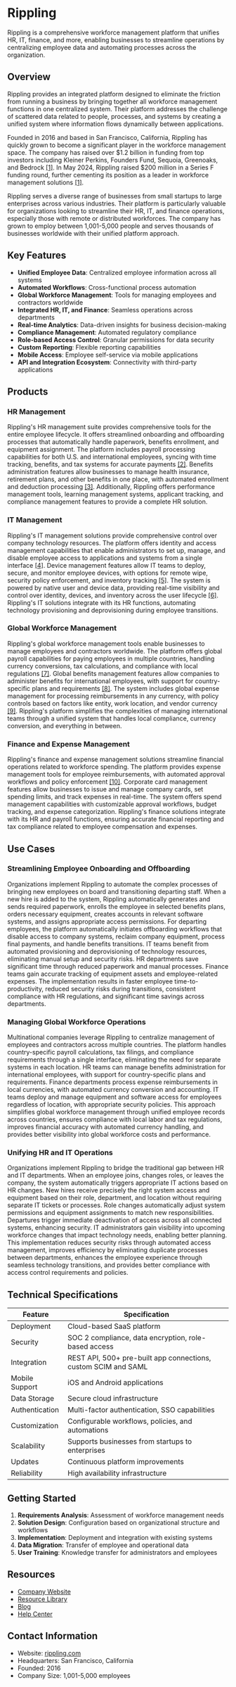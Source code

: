 # Rippling

Rippling is a comprehensive workforce management platform that unifies HR, IT, finance, and more, enabling businesses to streamline operations by centralizing employee data and automating processes across the organization.

## Overview

Rippling provides an integrated platform designed to eliminate the friction from running a business by bringing together all workforce management functions in one centralized system. Their platform addresses the challenge of scattered data related to people, processes, and systems by creating a unified system where information flows dynamically between applications.

Founded in 2016 and based in San Francisco, California, Rippling has quickly grown to become a significant player in the workforce management space. The company has raised over $1.2 billion in funding from top investors including Kleiner Perkins, Founders Fund, Sequoia, Greenoaks, and Bedrock [[1]](https://www.linkedin.com/company/rippling). In May 2024, Rippling raised $200 million in a Series F funding round, further cementing its position as a leader in workforce management solutions [[1]](https://www.linkedin.com/company/rippling).

Rippling serves a diverse range of businesses from small startups to large enterprises across various industries. Their platform is particularly valuable for organizations looking to streamline their HR, IT, and finance operations, especially those with remote or distributed workforces. The company has grown to employ between 1,001-5,000 people and serves thousands of businesses worldwide with their unified platform approach.

## Key Features

- **Unified Employee Data**: Centralized employee information across all systems
- **Automated Workflows**: Cross-functional process automation
- **Global Workforce Management**: Tools for managing employees and contractors worldwide
- **Integrated HR, IT, and Finance**: Seamless operations across departments
- **Real-time Analytics**: Data-driven insights for business decision-making
- **Compliance Management**: Automated regulatory compliance
- **Role-based Access Control**: Granular permissions for data security
- **Custom Reporting**: Flexible reporting capabilities
- **Mobile Access**: Employee self-service via mobile applications
- **API and Integration Ecosystem**: Connectivity with third-party applications

## Products

### HR Management

Rippling's HR management suite provides comprehensive tools for the entire employee lifecycle. It offers streamlined onboarding and offboarding processes that automatically handle paperwork, benefits enrollment, and equipment assignment. The platform includes payroll processing capabilities for both U.S. and international employees, syncing with time tracking, benefits, and tax systems for accurate payments [[2]](https://www.rippling.com/payroll). Benefits administration features allow businesses to manage health insurance, retirement plans, and other benefits in one place, with automated enrollment and deduction processing [[3]](https://www.rippling.com/benefits). Additionally, Rippling offers performance management tools, learning management systems, applicant tracking, and compliance management features to provide a complete HR solution.

### IT Management

Rippling's IT management solutions provide comprehensive control over company technology resources. The platform offers identity and access management capabilities that enable administrators to set up, manage, and disable employee access to applications and systems from a single interface [[4]](https://www.rippling.com/identity-access-management). Device management features allow IT teams to deploy, secure, and monitor employee devices, with options for remote wipe, security policy enforcement, and inventory tracking [[5]](https://www.rippling.com/device-management). The system is powered by native user and device data, providing real-time visibility and control over identity, devices, and inventory across the user lifecycle [[6]](https://www.rippling.com/en-GB/rippling-it). Rippling's IT solutions integrate with its HR functions, automating technology provisioning and deprovisioning during employee transitions.

### Global Workforce Management

Rippling's global workforce management tools enable businesses to manage employees and contractors worldwide. The platform offers global payroll capabilities for paying employees in multiple countries, handling currency conversions, tax calculations, and compliance with local regulations [[7]](https://www.rippling.com/global-payroll-and-hiring). Global benefits management features allow companies to administer benefits for international employees, with support for country-specific plans and requirements [[8]](https://www.rippling.com/global-benefit-solution). The system includes global expense management for processing reimbursements in any currency, with policy controls based on factors like entity, work location, and vendor currency [[9]](https://www.rippling.com/global-spend). Rippling's platform simplifies the complexities of managing international teams through a unified system that handles local compliance, currency conversion, and everything in between.

### Finance and Expense Management

Rippling's finance and expense management solutions streamline financial operations related to workforce spending. The platform provides expense management tools for employee reimbursements, with automated approval workflows and policy enforcement [[10]](https://www.rippling.com/expense-management). Corporate card management features allow businesses to issue and manage company cards, set spending limits, and track expenses in real-time. The system offers spend management capabilities with customizable approval workflows, budget tracking, and expense categorization. Rippling's finance solutions integrate with its HR and payroll functions, ensuring accurate financial reporting and tax compliance related to employee compensation and expenses.

## Use Cases

### Streamlining Employee Onboarding and Offboarding

Organizations implement Rippling to automate the complex processes of bringing new employees on board and transitioning departing staff. When a new hire is added to the system, Rippling automatically generates and sends required paperwork, enrolls the employee in selected benefits plans, orders necessary equipment, creates accounts in relevant software systems, and assigns appropriate access permissions. For departing employees, the platform automatically initiates offboarding workflows that disable access to company systems, reclaim company equipment, process final payments, and handle benefits transitions. IT teams benefit from automated provisioning and deprovisioning of technology resources, eliminating manual setup and security risks. HR departments save significant time through reduced paperwork and manual processes. Finance teams gain accurate tracking of equipment assets and employee-related expenses. The implementation results in faster employee time-to-productivity, reduced security risks during transitions, consistent compliance with HR regulations, and significant time savings across departments.

### Managing Global Workforce Operations

Multinational companies leverage Rippling to centralize management of employees and contractors across multiple countries. The platform handles country-specific payroll calculations, tax filings, and compliance requirements through a single interface, eliminating the need for separate systems in each location. HR teams can manage benefits administration for international employees, with support for country-specific plans and requirements. Finance departments process expense reimbursements in local currencies, with automated currency conversion and accounting. IT teams deploy and manage equipment and software access for employees regardless of location, with appropriate security policies. This approach simplifies global workforce management through unified employee records across countries, ensures compliance with local labor and tax regulations, improves financial accuracy with automated currency handling, and provides better visibility into global workforce costs and performance.

### Unifying HR and IT Operations

Organizations implement Rippling to bridge the traditional gap between HR and IT departments. When an employee joins, changes roles, or leaves the company, the system automatically triggers appropriate IT actions based on HR changes. New hires receive precisely the right system access and equipment based on their role, department, and location without requiring separate IT tickets or processes. Role changes automatically adjust system permissions and equipment assignments to match new responsibilities. Departures trigger immediate deactivation of access across all connected systems, enhancing security. IT administrators gain visibility into upcoming workforce changes that impact technology needs, enabling better planning. This implementation reduces security risks through automated access management, improves efficiency by eliminating duplicate processes between departments, enhances the employee experience through seamless technology transitions, and provides better compliance with access control requirements and policies.

## Technical Specifications

| Feature | Specification |
|---------|---------------|
| Deployment | Cloud-based SaaS platform |
| Security | SOC 2 compliance, data encryption, role-based access |
| Integration | REST API, 500+ pre-built app connections, custom SCIM and SAML |
| Mobile Support | iOS and Android applications |
| Data Storage | Secure cloud infrastructure |
| Authentication | Multi-factor authentication, SSO capabilities |
| Customization | Configurable workflows, policies, and automations |
| Scalability | Supports businesses from startups to enterprises |
| Updates | Continuous platform improvements |
| Reliability | High availability infrastructure |

## Getting Started

1. **Requirements Analysis**: Assessment of workforce management needs
2. **Solution Design**: Configuration based on organizational structure and workflows
3. **Implementation**: Deployment and integration with existing systems
4. **Data Migration**: Transfer of employee and operational data
5. **User Training**: Knowledge transfer for administrators and employees

## Resources

- [Company Website](https://www.rippling.com/)
- [Resource Library](https://www.rippling.com/resources)
- [Blog](https://www.rippling.com/blog/)
- [Help Center](https://help.rippling.com/)

## Contact Information

- Website: [rippling.com](https://www.rippling.com/)
- Headquarters: San Francisco, California
- Founded: 2016
- Company Size: 1,001-5,000 employees
